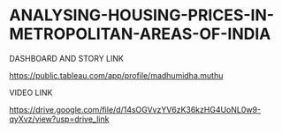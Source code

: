 # ANALYSING-HOUSING-PRICES-IN-METROPOLITAN-AREAS-OF-INDIA
DASHBOARD AND STORY LINK

https://public.tableau.com/app/profile/madhumidha.muthu

VIDEO LINK

https://drive.google.com/file/d/14sOGVvzYV6zK36kzHG4UoNL0w9-qyXvz/view?usp=drive_link
